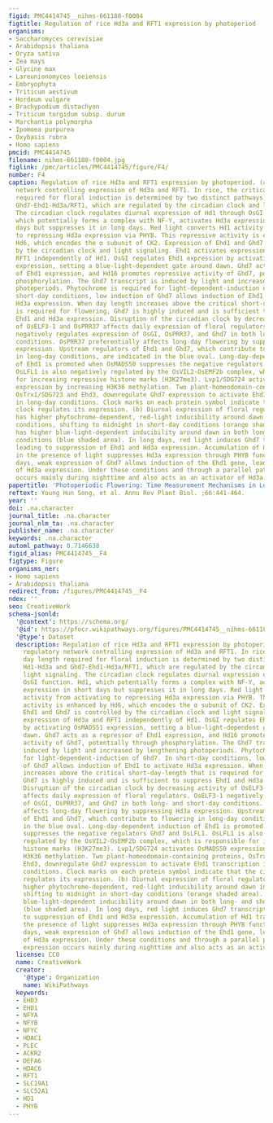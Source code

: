 ```yaml
---
figid: PMC4414745__nihms-661188-f0004
figtitle: Regulation of rice Hd3a and RFT1 expression by photoperiod
organisms:
- Saccharomyces cerevisiae
- Arabidopsis thaliana
- Oryza sativa
- Zea mays
- Glycine max
- Lareunionomyces loeiensis
- Embryophyta
- Triticum aestivum
- Hordeum vulgare
- Brachypodium distachyon
- Triticum turgidum subsp. durum
- Marchantia polymorpha
- Ipomoea purpurea
- Oxybasis rubra
- Homo sapiens
pmcid: PMC4414745
filename: nihms-661188-f0004.jpg
figlink: /pmc/articles/PMC4414745/figure/F4/
number: F4
caption: Regulation of rice Hd3a and RFT1 expression by photoperiod. (a) The regulatory
  network controlling expression of Hd3a and RFT1. In rice, the critical day length
  required for floral induction is determined by two distinct pathways, Hd1-Hd3a and
  Ghd7-Ehd1-Hd3a/RFT1, which are regulated by the circadian clock and light signaling.
  The circadian clock regulates diurnal expression of Hd1 through OsGI function. Hd1,
  which potentially forms a complex with NF-Y, activates Hd3a expression in short
  days but suppresses it in long days. Red light converts Hd1 activity from activating
  to repressing Hd3a expression via PHYB. This repressive activity is enhanced by
  Hd6, which encodes the α subunit of CK2. Expression of Ehd1 and Ghd7 is controlled
  by the circadian clock and light signaling. Ehd1 activates expression of Hd3a and
  RFT1 independently of Hd1. OsGI regulates Ehd1 expression by activating OsMADS51
  expression, setting a blue-light-dependent gate around dawn. Ghd7 acts as a repressor
  of Ehd1 expression, and Hd16 promotes repressive activity of Ghd7, potentially through
  phosphorylation. The Ghd7 transcript is induced by light and increased by lengthening
  photoperiods. Phytochrome is required for light-dependent-induction of Ghd7. In
  short-day conditions, low induction of Ghd7 allows induction of Ehd1 to activate
  Hd3a expression. When day length increases above the critical short-day-length that
  is required for flowering, Ghd7 is highly induced and is sufficient to suppress
  Ehd1 and Hd3a expression. Disruption of the circadian clock by decreasing activity
  of OsELF3-1 and OsPRR37 affects daily expression of floral regulators. OsELF3-1
  negatively regulates expression of OsGI, OsPRR37, and Ghd7 in both long- and short-day
  conditions. OsPRR37 preferentially affects long-day flowering by suppressing Hd3a
  expression. Upstream regulators of Ehd1 and Ghd7, which contribute to flowering
  in long-day conditions, are indicated in the blue oval. Long-day-dependent induction
  of Ehd1 is promoted when OsMADS50 suppresses the negative regulators Ghd7 and OsLFL1.
  OsLFL1 is also negatively regulated by the OsVIL2-OsEMF2b complex, which is responsible
  for increasing repressive histone marks (H3K27me3). Lvp1/SDG724 activates OsMADS50
  expression by increasing H3K36 methylation. Two plant-homeodomain-containing proteins,
  OsTrx1/SDG723 and Ehd3, downregulate Ghd7 expression to activate Ehd1 transcription
  in long-day conditions. Clock marks on each protein symbol indicate that the circadian
  clock regulates its expression. (b) Diurnal expression of floral regulators. Ghd7
  has higher phytochrome-dependent, red-light inducibility around dawn in long-day
  conditions, shifting to midnight in short-day conditions (orange shaded area). Ehd1
  has higher blue-light-dependent inducibility around dawn in both long- and short-day
  conditions (blue shaded area). In long days, red light induces Ghd7 transcription,
  leading to suppression of Ehd1 and Hd3a expression. Accumulation of Hd1 transcript
  in the presence of light suppresses Hd3a expression through PHYB function. In short
  days, weak expression of Ghd7 allows induction of the Ehd1 gene, leading to activation
  of Hd3a expression. Under these conditions and through a parallel pathway, Hd1 expression
  occurs mainly during nighttime and also acts as an activator of Hd3a.
papertitle: 'Photoperiodic Flowering: Time Measurement Mechanisms in Leaves.'
reftext: Young Hun Song, et al. Annu Rev Plant Biol. ;66:441-464.
year: ''
doi: .na.character
journal_title: .na.character
journal_nlm_ta: .na.character
publisher_name: .na.character
keywords: .na.character
automl_pathway: 0.7146638
figid_alias: PMC4414745__F4
figtype: Figure
organisms_ner:
- Homo sapiens
- Arabidopsis thaliana
redirect_from: /figures/PMC4414745__F4
ndex: ''
seo: CreativeWork
schema-jsonld:
  '@context': https://schema.org/
  '@id': https://pfocr.wikipathways.org/figures/PMC4414745__nihms-661188-f0004.html
  '@type': Dataset
  description: Regulation of rice Hd3a and RFT1 expression by photoperiod. (a) The
    regulatory network controlling expression of Hd3a and RFT1. In rice, the critical
    day length required for floral induction is determined by two distinct pathways,
    Hd1-Hd3a and Ghd7-Ehd1-Hd3a/RFT1, which are regulated by the circadian clock and
    light signaling. The circadian clock regulates diurnal expression of Hd1 through
    OsGI function. Hd1, which potentially forms a complex with NF-Y, activates Hd3a
    expression in short days but suppresses it in long days. Red light converts Hd1
    activity from activating to repressing Hd3a expression via PHYB. This repressive
    activity is enhanced by Hd6, which encodes the α subunit of CK2. Expression of
    Ehd1 and Ghd7 is controlled by the circadian clock and light signaling. Ehd1 activates
    expression of Hd3a and RFT1 independently of Hd1. OsGI regulates Ehd1 expression
    by activating OsMADS51 expression, setting a blue-light-dependent gate around
    dawn. Ghd7 acts as a repressor of Ehd1 expression, and Hd16 promotes repressive
    activity of Ghd7, potentially through phosphorylation. The Ghd7 transcript is
    induced by light and increased by lengthening photoperiods. Phytochrome is required
    for light-dependent-induction of Ghd7. In short-day conditions, low induction
    of Ghd7 allows induction of Ehd1 to activate Hd3a expression. When day length
    increases above the critical short-day-length that is required for flowering,
    Ghd7 is highly induced and is sufficient to suppress Ehd1 and Hd3a expression.
    Disruption of the circadian clock by decreasing activity of OsELF3-1 and OsPRR37
    affects daily expression of floral regulators. OsELF3-1 negatively regulates expression
    of OsGI, OsPRR37, and Ghd7 in both long- and short-day conditions. OsPRR37 preferentially
    affects long-day flowering by suppressing Hd3a expression. Upstream regulators
    of Ehd1 and Ghd7, which contribute to flowering in long-day conditions, are indicated
    in the blue oval. Long-day-dependent induction of Ehd1 is promoted when OsMADS50
    suppresses the negative regulators Ghd7 and OsLFL1. OsLFL1 is also negatively
    regulated by the OsVIL2-OsEMF2b complex, which is responsible for increasing repressive
    histone marks (H3K27me3). Lvp1/SDG724 activates OsMADS50 expression by increasing
    H3K36 methylation. Two plant-homeodomain-containing proteins, OsTrx1/SDG723 and
    Ehd3, downregulate Ghd7 expression to activate Ehd1 transcription in long-day
    conditions. Clock marks on each protein symbol indicate that the circadian clock
    regulates its expression. (b) Diurnal expression of floral regulators. Ghd7 has
    higher phytochrome-dependent, red-light inducibility around dawn in long-day conditions,
    shifting to midnight in short-day conditions (orange shaded area). Ehd1 has higher
    blue-light-dependent inducibility around dawn in both long- and short-day conditions
    (blue shaded area). In long days, red light induces Ghd7 transcription, leading
    to suppression of Ehd1 and Hd3a expression. Accumulation of Hd1 transcript in
    the presence of light suppresses Hd3a expression through PHYB function. In short
    days, weak expression of Ghd7 allows induction of the Ehd1 gene, leading to activation
    of Hd3a expression. Under these conditions and through a parallel pathway, Hd1
    expression occurs mainly during nighttime and also acts as an activator of Hd3a.
  license: CC0
  name: CreativeWork
  creator:
    '@type': Organization
    name: WikiPathways
  keywords:
  - EHD3
  - EHD1
  - NFYA
  - NFYB
  - NFYC
  - HDAC1
  - PLEC
  - ACKR2
  - DEFA6
  - HDAC6
  - RFT1
  - SLC19A1
  - SLC52A1
  - HD1
  - PHYB
---
```

